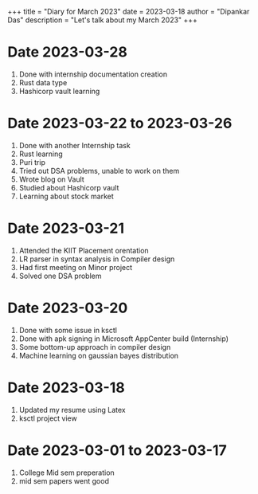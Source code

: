 +++
title = "Diary for March 2023"
date = 2023-03-18
author = "Dipankar Das"
description = "Let's talk about my March 2023"
+++

# Date 2023-03-28
1. Done with internship documentation creation
2. Rust data type
3. Hashicorp vault learning


# Date 2023-03-22 to 2023-03-26
1. Done with another Internship task
2. Rust learning
3. Puri trip
4. Tried out DSA problems, unable to work on them
5. Wrote blog on Vault
6. Studied about Hashicorp vault
7. Learning about stock market

# Date 2023-03-21
1. Attended the KIIT Placement orentation
2. LR parser in syntax analysis in Compiler design
3. Had first meeting on Minor project
4. Solved one DSA problem

# Date 2023-03-20
1. Done with some issue in ksctl
2. Done with apk signing in Microsoft AppCenter build (Internship)
3. Some bottom-up approach in compiler design
4. Machine learning on gaussian bayes distribution

# Date 2023-03-18
1. Updated my resume using Latex
2. ksctl project view

# Date 2023-03-01 to 2023-03-17
1. College Mid sem preperation
2. mid sem papers went good
